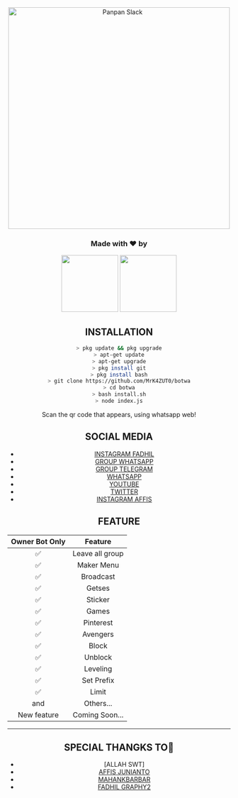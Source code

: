 <div align="center">
<img src="https:https://images4.alphacoders.com/641/641968.jpg" alt="Panpan Slack" width="500" />


<h3 align="center">Made with ❤️ by</h3>
<p align="center">
  <a href="https://github.com/MrK4ZUT0"><img src="https://avatars.githubusercontent.com/u/76678504?s=400&u=85145113789bd1b2db84778ce7eefc30aa017383&v=4" height="128" width="128" /></a>
  <a href="https://github.com/affisjunianto"><img src="https://j.top4top.io/p_18503y4jm1.jpg" height="128" width="128" /></a>
 </p>
  
## INSTALLATION

```bash
> pkg update && pkg upgrade
> apt-get update
> apt-get upgrade
> pkg install git
> pkg install bash
> git clone https://github.com/MrK4ZUT0/botwa
> cd botwa
> bash install.sh
> node index.js
```

Scan the qr code that appears, using whatsapp web!



## SOCIAL MEDIA

* [INSTAGRAM FADHIL](https://instagram.com/nur.fdhl)
* [GROUP WHATSAPP](https://chat.whatsapp.com/IOH07I8Ud9R46soSkt2EB7)
* [GROUP TELEGRAM](https://t.me/joinchat/FT_-G7e136-CWXTM)
* [WHATSAPP](https://api.whatsapp.com/send?phone=6288221608614&text=Assalamualaikum)
* [YOUTUBE](https://youtube.com/channel/UCdQHlF_G7XUaPCSHw-WMS0g)
* [TWITTER](https://twitter.com/nurfdhl_)
* [INSTAGRAM AFFIS](https://Instagram.com/affis_saputro123)

## FEATURE

| Owner Bot Only  |              Feature                |
| :------------: | :---------------------------------------------: |
|         ✅          |   Leave all group                   |
|         ✅          |   Maker Menu                    |
|         ✅          |   Broadcast                      |
|         ✅          |   Getses                      |
|         ✅          |   Sticker                      |
|         ✅          |   Games                                |
|         ✅          |   Pinterest                          |
|         ✅          |   Avengers                            |
|         ✅          |   Block                      |
|         ✅          |   Unblock                      |
|         ✅          |   Leveling                        |
|         ✅          |   Set Prefix                      |
|         ✅          |   Limit                          |
|         and        |  Others...                     |
| New feature |  Coming Soon...             |

---

## SPECIAL THANGKS TO🤝
* [ALLAH SWT]
* [AFFIS JUNIANTO](https://github.com/affisjunianto/botwasapv3)
* [MAHANKBARBAR](https://github.com/MhankBarBar)
* [FADHIL GRAPHY2](https://github.com/FdhlGraphy)
